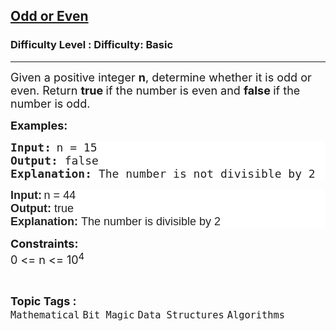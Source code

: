 <h2><a href="https://www.geeksforgeeks.org/problems/odd-or-even3618/1?page=2&difficulty=Basic&status=unsolved&sortBy=submissions">Odd or Even</a></h2><h3>Difficulty Level : Difficulty: Basic</h3><hr><div class="problems_problem_content__Xm_eO"><p><span style="font-size: 18px;">Given a positive integer <strong>n</strong>, determine whether it is odd or even. Return </span><span style="font-size: 18px;"><strong>true </strong>if the number is even and <strong>false </strong>if the number is odd.</span></p>
<p><strong><span style="font-size: 18px;">Examples:</span></strong></p>
<pre style="text-wrap: wrap; color: #222222; background-color: #ffffff;"><strong><span style="font-size: 18px;">Input:</span></strong> <span style="font-size: 18px;">n = 15</span>
<strong><span style="font-size: 18px;">Output: </span></strong><span style="font-size: 18px;">false</span>
<strong><span style="font-size: 18px;">Explanation: </span></strong><span style="font-size: 18px;">The number is not divisible by 2</span></pre>
<pre style="text-wrap: wrap; color: #222222; background-color: #ffffff;"><strong style="font-family: Arial, Helvetica, sans-serif; font-size: small;"><span style="font-size: 18px;">Input:</span></strong><span style="font-family: Arial, Helvetica, sans-serif; font-size: small;"> </span><span style="font-family: Arial, Helvetica, sans-serif; font-size: 18px;">n = 44<br></span><strong style="font-family: Arial, Helvetica, sans-serif; font-size: small;"><span style="font-size: 18px;">Output: </span></strong><span style="font-family: Arial, Helvetica, sans-serif; font-size: 18px;">true<br></span><strong style="font-family: Arial, Helvetica, sans-serif; font-size: small;"><span style="font-size: 18px;">Explanation: </span></strong><span style="font-family: Arial, Helvetica, sans-serif; font-size: 18px;">The number is divisible by 2</span></pre>
<p><span style="font-size: 18px;"><strong>Constraints:</strong><br>0 &lt;= n &lt;= 10<sup>4</sup></span></p></div><br><p><span style=font-size:18px><strong>Topic Tags : </strong><br><code>Mathematical</code>&nbsp;<code>Bit Magic</code>&nbsp;<code>Data Structures</code>&nbsp;<code>Algorithms</code>&nbsp;